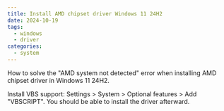 ```yaml
---
title: Install AMD chipset driver Windows 11 24H2
date: 2024-10-19
tags:
  - windows
  - driver
categories:
  - system
---
```


How to solve the "AMD system not detected" error when installing AMD chipset driver in Windows 11 24H2.

Install VBS support: Settings > System > Optional features > Add "VBSCRIPT". You should be able to install the driver afterward.
